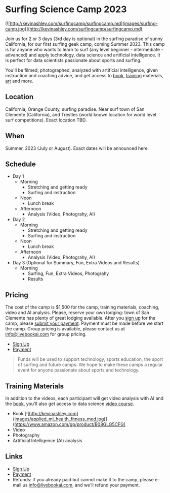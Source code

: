 # Surfing Science Camp 2023

[![http://kevinashley.com/surfingcamp/surfingcamp.md](images/surfing-camp.jpg)](http://kevinashley.com/surfingcamp/surfingcamp.md)

Join us for 2 or 3 days (3rd day is optional) in the surfing paradise of sunny California, for our first surfing geek camp, coming Summer 2023. This camp is for anyone who wants to learn to surf (any level beginner - intermediate - advanced) and apply technology, data science and artificial intelligence. It is perfect for data scientists passionate about sports and surfing. 

You'll be filmed, photographed, analyzed with artificial intelligence, given instruction and coaching advice, and get access to [book](https://www.amazon.com/gp/product/B08GLG5CFG), [training](https://ai-learning.vhx.tv/) materials, [art](https://sway.office.com/JQ2ga7hjEJcMHVy5) and more. 

## Location

California, Orange County, surfing paradise. Near surf town of San Clemente (California), and Trestles (world known location for world level surf competitions). Exact location TBD.

## When

Summer, 2023 (July or August). Exact dates will be announced here.

## Schedule

- Day 1 
    - Morning 
        - Stretching and getting ready
        - Surfing and instruction
    - Noon 
        - Lunch break
    - Afternoon
        - Analysis (Video, Photograhy, AI)
- Day 2
    - Morning 
        - Stretching and getting ready
        - Surfing and instruction
    - Noon 
        - Lunch break
    - Afternoon
        - Analysis (Video, Photograhy, AI)
- Day 3 (Optional for Summary, Fun, Extra Videos and Results)
    - Morning 
        - Surfing, Fun, Extra Videos, Photograhy
        - Results

## Pricing

The cost of the camp is $1,500 for the camp, training materials, coaching, video and AI analysis. Please, reserve your own lodging: town of San Clemente has plenty of great lodging available. After you [sign up](https://docs.google.com/forms/d/e/1FAIpQLScXdsfbKFUxMy-CIIvuNawVKA0dfEwl-9Xtrhyn2IlRk5VQDg/viewform?usp=sf_link) for the camp, please [submit your payment](https://buy.stripe.com/3csaGk4Qk2byfqo7sw). Payment must be made before we start the camp. Group pricing is available, please contact us at info@livebookai.com for group pricing.

- [Sign Up](https://docs.google.com/forms/d/e/1FAIpQLScXdsfbKFUxMy-CIIvuNawVKA0dfEwl-9Xtrhyn2IlRk5VQDg/viewform?usp=sf_link)
- [Payment](https://buy.stripe.com/3csaGk4Qk2byfqo7sw) 

> Funds will be used to support technology, sports education, the sport of surfing and future camps. We hope to make these camps a regular event for anyone passionate about sports and technology.

## Training Materials

In addition to the videos, each participant will get video analysis with AI and the [book](https://www.amazon.com/gp/product/B08GLG5CFG), you'll also get access to data science  [video course](https://ai-learning.vhx.tv/). 

- Book
[![http://kevinashley.com](images/applied_ml_health_fitness_med.jpg)](https://www.amazon.com/gp/product/B08GLG5CFG)
- Video
- Photography
- Artificial Intelligence (AI) analysis

## Links

- [Sign Up](https://docs.google.com/forms/d/e/1FAIpQLScXdsfbKFUxMy-CIIvuNawVKA0dfEwl-9Xtrhyn2IlRk5VQDg/viewform?usp=sf_link)
- [Payment](https://buy.stripe.com/3csaGk4Qk2byfqo7sw) 
- Refunds: if you already paid but cannot make it to the camp, please e-mail us info@livebookai.com, and we'll refund your payment. 